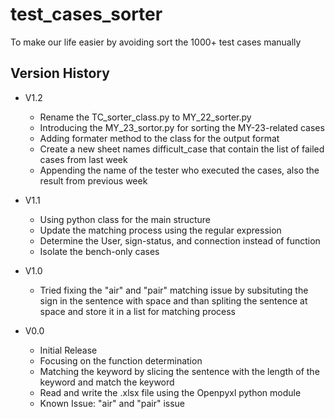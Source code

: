 # test_cases_sorter

To make our life easier by avoiding sort the 1000+ test cases manually 

## Version History

* V1.2
    * Rename the TC_sorter_class.py to MY_22_sorter.py
    * Introducing the MY_23_sortor.py for sorting the MY-23-related cases
    * Adding formater method to the class for the output format
    * Create a new sheet names difficult_case that contain the list of failed cases from last week
    * Appending the name of the tester who executed the cases, also the result from previous week


* V1.1
    * Using python class for the main structure
    * Update the matching process using the regular expression
    * Determine the User, sign-status, and connection instead of function
    * Isolate the bench-only cases

* V1.0
    * Tried fixing the "air" and "pair" matching issue by subsituting the sign in the sentence with space and than spliting the sentence at space and store it in a list for matching process

* V0.0
    * Initial Release
    * Focusing on the function determination
    * Matching the keyword by slicing the sentence with the length of the keyword and match the keyword
    * Read and write the .xlsx file using the Openpyxl python module
    * Known Issue: "air" and "pair" issue